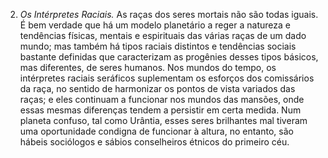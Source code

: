 ﻿2. <em>Os Intérpretes Raciais.</em> As raças dos seres mortais não são todas iguais. É bem verdade que há um modelo planetário a reger a natureza e tendências físicas, mentais e espirituais das várias raças de um dado mundo; mas também há tipos raciais distintos e tendências sociais bastante definidas que caracterizam as progênies desses tipos básicos, mas diferentes, de seres humanos. Nos mundos do tempo, os intérpretes raciais seráficos suplementam os esforços dos comissários da raça, no sentido de harmonizar os pontos de vista variados das raças; e eles continuam a funcionar nos mundos das mansões, onde essas mesmas diferenças tendem a persistir em certa medida. Num planeta confuso, tal como Urântia, esses seres brilhantes mal tiveram uma oportunidade condigna de funcionar à altura, no entanto, são hábeis sociólogos e sábios conselheiros étnicos do primeiro céu.